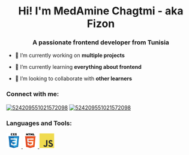 <h1 align="center">Hi! I'm MedAmine Chagtmi - aka Fizon</h1>
<h3 align="center">A passionate frontend developer from Tunisia</h3>

- 🔭 I’m currently working on **multiple projects**

- 🌱 I’m currently learning **everything about frontend**

- 👯 I’m looking to collaborate with **other learners**


<h3 align="left">Connect with me:</h3>
<p align="left">
<a href="https://discord.gg/524209551021572098" target="blank"><img align="center" src="https://raw.githubusercontent.com/rahuldkjain/github-profile-readme-generator/master/src/images/icons/Social/discord.svg" alt="524209551021572098" height="30" width="40" /></a>
<a href="https://www.instagram.com/medamine_chagtmi/" target="blank"><img align="center" src="https://raw.githubusercontent.com/rahuldkjain/github-profile-readme-generator/master/src/images/icons/Social/instagram.svg" alt="524209551021572098" height="30" width="40" /></a>
</p>

<h3 align="left">Languages and Tools:</h3>
<p align="left"> <a href="https://www.w3schools.com/css/" target="_blank" rel="noreferrer"> <img src="https://raw.githubusercontent.com/devicons/devicon/master/icons/css3/css3-original-wordmark.svg" alt="css3" width="40" height="40"/> </a> <a href="https://www.w3.org/html/" target="_blank" rel="noreferrer"> <img src="https://raw.githubusercontent.com/devicons/devicon/master/icons/html5/html5-original-wordmark.svg" alt="html5" width="40" height="40"/> </a> <a href="https://developer.mozilla.org/en-US/docs/Web/JavaScript" target="_blank" rel="noreferrer"> <img src="https://raw.githubusercontent.com/devicons/devicon/master/icons/javascript/javascript-original.svg" alt="javascript" width="40" height="40"/> </a>  </p>

